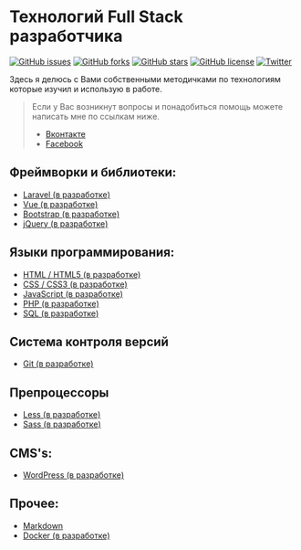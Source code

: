 # Технологий Full Stack разработчика

[![GitHub issues](https://img.shields.io/github/issues/edtk/full-stack-technologies.svg)](https://github.com/edtk/full-stack-technologies/issues) [![GitHub forks](https://img.shields.io/github/forks/edtk/full-stack-technologies.svg)](https://github.com/edtk/full-stack-technologies/network) [![GitHub stars](https://img.shields.io/github/stars/edtk/full-stack-technologies.svg)](https://github.com/edtk/full-stack-technologies/stargazers) [![GitHub license](https://img.shields.io/github/license/edtk/full-stack-technologies.svg)](https://github.com/edtk/full-stack-technologies/blob/master/LICENSE) [![Twitter](https://img.shields.io/twitter/url/https/github.com/edtk/full-stack-technologies.svg?style=social)](https://twitter.com/intent/tweet?text=Wow:&url=https%3A%2F%2Fgithub.com%2Fedtk%2Ffull-stack-technologies)


Здесь я делюсь  с Вами собственными методичками по технологиям которые изучил и использую в работе.

> Если у Вас возникнут вопросы и понадобиться помощь можете написать мне по ссылкам ниже.
>
> - [Вконтакте](https://vk.com/eduardtkachuk) 
> - [Facebook](https://www.facebook.com/edtkch) 

## Фреймворки и библиотеки:

- [Laravel (в разработке)](https://github.com/edtk/full-stack-technologies/tree/master/Laravel)
- [Vue (в разработке)]()
- [Bootstrap (в разработке)]()
- [jQuery (в разработке)]()

## Языки программирования:

  - [HTML / HTML5 (в разработке) ](HTML)
  - [CSS / CSS3 (в разработке)]()
  - [JavaScript (в разработке)]()
  - [PHP (в разработке)]()
  - [SQL (в разработке)]()

## Система контроля версий

- [Git (в разработке)]()

## Препроцессоры

- [Less (в разработке)]()
- [Sass (в разработке)]()

## CMS's:

  - [WordPress (в разработке)]()

## Прочее:

 - [Markdown](https://github.com/edtk/full-stack-technologies/tree/master/Markdown)
 - [Docker (в разработке)]()
